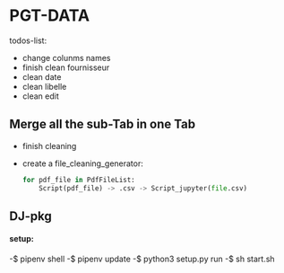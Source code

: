 # PGT-DATA

todos-list:

- change colunms names
- finish clean fournisseur 
- clean date
- clean libelle
- clean edit

## Merge all the sub-Tab in one Tab
- finish cleaning
- create a file_cleaning_generator:
 
  ```python
  for pdf_file in PdfFileList:
      Script(pdf_file) -> .csv -> Script_jupyter(file.csv)
  
  ```
    
## DJ-pkg
#### setup:
-$ pipenv shell
-$ pipenv update
-$ python3 setup.py run
-$ sh start.sh
